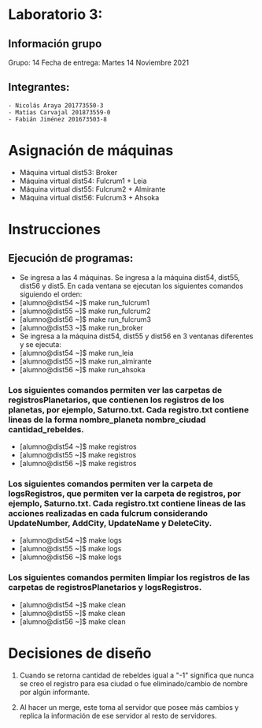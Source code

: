 ﻿# Laboratorio 3:
## Información grupo
Grupo: 14
Fecha de entrega: Martes 14 Noviembre 2021
## Integrantes:
    - Nicolás Araya 201773550-3
    - Matías Carvajal 201873559-0
    - Fabián Jiménez 201673503-8



# Asignación de máquinas
- Máquina virtual dist53: Broker
- Máquina virtual dist54: Fulcrum1 + Leia
-  Máquina virtual dist55: Fulcrum2 + Almirante
-  Máquina virtual dist56: Fulcrum3 + Ahsoka


# Instrucciones
## Ejecución de programas:
- Se ingresa a las 4 máquinas. Se ingresa a la máquina dist54, dist55, dist56 y dist5. En cada ventana se ejecutan los siguientes comandos siguiendo el orden:
- [alumno@dist54 ~]$ make run_fulcrum1
- [alumno@dist55 ~]$ make run_fulcrum2
- [alumno@dist56 ~]$ make run_fulcrum3
- [alumno@dist53 ~]$ make run_broker
- Se ingresa a la máquina dist54, dist55 y dist56 en 3 ventanas diferentes y se ejecuta:
- [alumno@dist54 ~]$ make run_leia
- [alumno@dist55 ~]$ make run_almirante
- [alumno@dist56 ~]$ make run_ahsoka
### Los siguientes comandos permiten ver las carpetas de registrosPlanetarios, que contienen los registros de los planetas, por ejemplo, Saturno.txt. Cada registro.txt  contiene lineas de la forma nombre_planeta nombre_ciudad cantidad_rebeldes.
- [alumno@dist54 ~]$ make registros
- [alumno@dist55 ~]$ make registros
- [alumno@dist56 ~]$ make registros
### Los siguientes comandos permiten ver la carpeta de logsRegistros, que permiten ver la carpeta de registros, por ejemplo, Saturno.txt.  Cada registro.txt  contiene lineas de las acciones realizadas en cada fulcrum considerando UpdateNumber, AddCity, UpdateName y DeleteCity.
- [alumno@dist54 ~]$ make logs
- [alumno@dist55 ~]$ make logs
- [alumno@dist56 ~]$ make logs

### Los siguientes comandos permiten limpiar los registros de las carpetas de registrosPlanetarios y logsRegistros.
- [alumno@dist54 ~]$ make clean
- [alumno@dist55 ~]$ make clean
- [alumno@dist56 ~]$ make clean


# Decisiones de diseño
1. Cuando se retorna cantidad de rebeldes igual a "-1" significa que nunca se creo el registro para esa ciudad o fue eliminado/cambio de nombre por algún informante.

2. Al hacer un merge, este toma al servidor que posee más cambios y replica la información de ese servidor al resto de servidores. 




